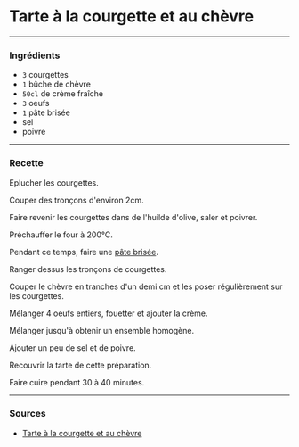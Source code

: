 # Tarte à la courgette et au chèvre

---

### Ingrédients

* `3` courgettes
* `1` bûche de chèvre
* `50cl` de crème fraîche
* `3` oeufs
* `1` pâte brisée
* sel
* poivre

---

### Recette

Eplucher les courgettes.

Couper des tronçons d'environ 2cm.

Faire revenir les courgettes dans de l'huilde d'olive, saler et poivrer.

Préchauffer le four à 200°C.

Pendant ce temps, faire une [pâte brisée](../support/pate_brisee.md).

Ranger dessus les tronçons de courgettes.

Couper le chèvre en tranches d'un demi cm et les poser régulièrement sur les courgettes.

Mélanger 4 oeufs entiers, fouetter et ajouter la crème.

Mélanger jusqu'à obtenir un ensemble homogène.

Ajouter un peu de sel et de poivre.

Recouvrir la tarte de cette préparation.

Faire cuire pendant 30 à 40 minutes.

---

### Sources

* [Tarte à la courgette et au chèvre](https://cuisine.journaldesfemmes.fr/recette/314026-tarte-a-la-courgette-et-au-chevre)
